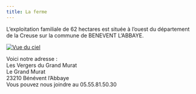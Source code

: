 ```yaml
---
title: La ferme
---
```



L’exploitation familiale de 62 hectares est située à l’ouest du département de la Creuse sur la commune de BENEVENT L’ABBAYE.

<div class="image-container">
    <a class="thumbnail" href="{{ site.baseurl }}/assets/images/la-ferme/benevent_vue_ciel.jpg"><img src="{{ site.baseurl }}/assets/images/la-ferme/benevent_vue_ciel-vignette.jpg" alt="Vue du ciel" /></a>
</div>

Voici notre adresse : <br />
Les Vergers du Grand Murat <br />
Le Grand Murat <br />
23210 Bénévent l’Abbaye <br />
Vous pouvez nous joindre au 05.55.81.50.30<br />

